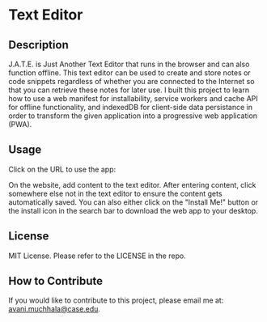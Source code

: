 # Text Editor

## Description

J.A.T.E. is Just Another Text Editor that runs in the browser and can also function offline. This text editor can be used to create and store notes or code snippets regardless of whether you are connected to the Internet so that you can retrieve these notes for later use. I built this project to learn how to use a web manifest for installability, service workers and cache API for offline functionality, and indexedDB for client-side data persistance in order to transform the given application into a progressive web application (PWA).

## Usage

Click on the URL to use the app:

On the website, add content to the text editor. After entering content, click somewhere else not in the text editor to ensure the content gets automatically saved. You can also either click on the "Install Me!" button or the install icon in the search bar to download the web app to your desktop.

## License

MIT License. Please refer to the LICENSE in the repo.

## How to Contribute

If you would like to contribute to this project, please email me at: avani.muchhala@case.edu.